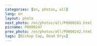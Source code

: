 ```yaml
---
categories: [en, photos, all]
lang: en
layout: photo
next_photo: /en/photos/all/P0000281.html
picname: P0000247
prev_photo: /en/photos/all/P0000242.html
tags: [Bishop Cap, Dead Oryx]
---
```

